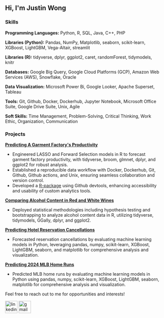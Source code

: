 ## Hi, I'm Justin Wong

### Skills
**Programming Languages:** Python, R, SQL, Java, C++, PHP

**Libraries (Python):** Pandas, NumPy, Matplotlib, seaborn, scikit-learn, XGBoost, LightGBM, Vega-Altair, streamlit

**Libraries (R):** tidyverse, dplyr, ggplot2, caret, randomForest, tidymodels, knitr

**Databases:** Google Big Query, Google Cloud Platforms (GCP), Amazon Web Services (AWS), Snowflake, Oracle

**Data Visualization:** Microsoft Power Bi, Google Looker, Apache Superset, Tableau

**Tools:** Git, Github, Docker, Dockerhub, Jupyter Notebook, Microsoft Office Suite, Google Drive Suite, Unix, Agile

**Soft Skills:** Time Management, Problem-Solving, Critical Thinking, Work Ethic, Organization, Communication

### Projects <br /> 
[**Predicting A Garment Factory's Productivity**](https://github.com/justin-r-wong/garment-factory-project)
- Engineered LASSO and Forward Selection models in R to forecast garment factory productivity, with tidyverse, broom, glmnet, dplyr, and ggplot2 for robust analysis.
- Established a reproducible data workflow with Docker, Dockerhub, Git, Github, Github actions, and Unix, ensuring seamless collaboration and version control.
- Developed a [R-package](https://github.com/justin-r-wong/garment-factory-pkg) using Github devtools, enhancing accessibility and usability of custom analytics tools.

[**Comparing Alcohol Content in Red and White Wines**](https://github.com/justin-r-wong/wine-analysis-project)
- Deployed statistical methodologies including hypothesis testing and bootstrapping to analyze alcohol content data in R, utilizing tidyverse, tidymodels, GGally, dplyr, and ggplot2.

[**Predicting Hotel Reservation Cancellations**](https://github.com/justin-r-wong/hotel-reservation-project)
- Forecasted reservation cancellations by evaluating machine learning models in Python, leveraging pandas, numpy, scikit-learn, XGBoost, LightGBM, seaborn, and matplotlib for comprehensive analysis and visualization.
  
[**Predicting 2024 MLB Home Runs**](https://github.com/justin-r-wong/MLB-Home_Run-Predictions-Project)
- Predicted MLB home runs by evaluating machine learning models in Python using pandas, numpy, scikit-learn, XGBoost, LightGBM, seaborn, matplotlib for comprehensive analysis and visualization.
  

Feel free to reach out to me for opportunities and interests!

[<img src='https://cdn.jsdelivr.net/npm/simple-icons@3.0.1/icons/linkedin.svg' alt='linkedin' height='40'>](https://www.linkedin.com/in/justin--r--wong/)   [<img src='https://cdn.jsdelivr.net/npm/simple-icons@3.0.1/icons/gmail.svg' alt='gmail' height='40'>](mailto:justin.r.wong1@gmail.com)
